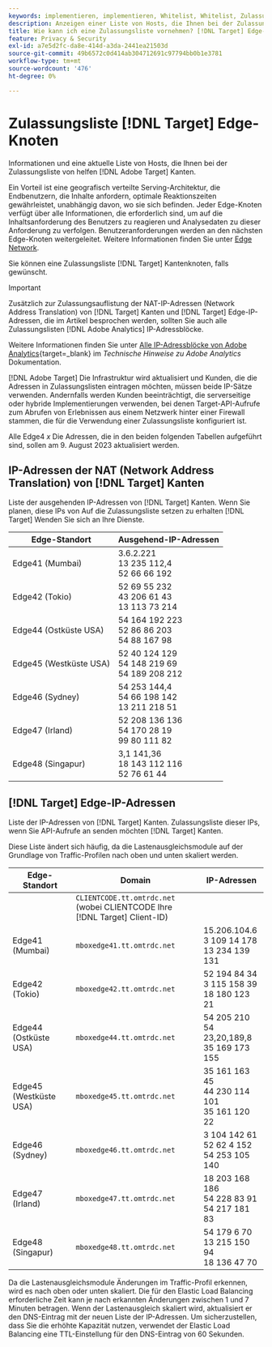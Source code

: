 ```yaml
---
keywords: implementieren, implementieren, Whitelist, Whitelist, Zulassungsliste, Zulassungsliste, Edge, Edges, 9 USD
description: Anzeigen einer Liste von Hosts, die Ihnen bei der Zulassungsliste des  helfen [!DNL Adobe Target] Edges (geografisch verteilte Serving-Knoten, die optimale Reaktionszeiten für Endbenutzer gewährleisten).
title: Wie kann ich eine Zulassungsliste vornehmen? [!DNL Target] Edge-Knoten?
feature: Privacy & Security
exl-id: a7e5d2fc-da8e-414d-a3da-2441ea21503d
source-git-commit: 49b6572c0d414ab304712691c97794bb0b1e3781
workflow-type: tm+mt
source-wordcount: '476'
ht-degree: 0%

---
```


# Zulassungsliste [!DNL Target] Edge-Knoten

Informationen und eine aktuelle Liste von Hosts, die Ihnen bei der Zulassungsliste von helfen [!DNL Adobe Target] Kanten.

Ein Vorteil ist eine geografisch verteilte Serving-Architektur, die Endbenutzern, die Inhalte anfordern, optimale Reaktionszeiten gewährleistet, unabhängig davon, wo sie sich befinden. Jeder Edge-Knoten verfügt über alle Informationen, die erforderlich sind, um auf die Inhaltsanforderung des Benutzers zu reagieren und Analysedaten zu dieser Anforderung zu verfolgen. Benutzeranforderungen werden an den nächsten Edge-Knoten weitergeleitet. Weitere Informationen finden Sie unter [Edge Network](https://experienceleague.adobe.com/docs/target/using/introduction/how-target-works.html#concept_0AE2ED8E9DE64288A8B30FCBF1040934).

Sie können eine Zulassungsliste [!DNL Target] Kantenknoten, falls gewünscht.

>[!IMPORTANT]
>
>Zusätzlich zur Zulassungsauflistung der NAT-IP-Adressen (Network Address Translation) von [!DNL Target] Kanten und [!DNL Target] Edge-IP-Adressen, die im Artikel besprochen werden, sollten Sie auch alle Zulassungslisten [!DNL Adobe Analytics] IP-Adressblöcke.
>
>Weitere Informationen finden Sie unter [Alle IP-Adressblöcke von Adobe Analytics](https://experienceleague.adobe.com/docs/analytics/technotes/ip-addresses.html?lang=en#all-adobe-analytics-ip-address-blocks){target=_blank} im *Technische Hinweise zu Adobe Analytics* Dokumentation.
>
>[!DNL Adobe Target] Die Infrastruktur wird aktualisiert und Kunden, die die Adressen in Zulassungslisten eintragen möchten, müssen beide IP-Sätze verwenden. Andernfalls werden Kunden beeinträchtigt, die serverseitige oder hybride Implementierungen verwenden, bei denen Target-API-Aufrufe zum Abrufen von Erlebnissen aus einem Netzwerk hinter einer Firewall stammen, die für die Verwendung einer Zulassungsliste konfiguriert ist.
>
>Alle Edge4 *x* Die Adressen, die in den beiden folgenden Tabellen aufgeführt sind, sollen am 9. August 2023 aktualisiert werden.

## IP-Adressen der NAT (Network Address Translation) von [!DNL Target] Kanten

Liste der ausgehenden IP-Adressen von [!DNL Target] Kanten. Wenn Sie planen, diese IPs von Auf die Zulassungsliste setzen zu erhalten [!DNL Target] Wenden Sie sich an Ihre Dienste.

| Edge-Standort | Ausgehend-IP-Adressen |
| --- | --- |
| Edge41 (Mumbai) | 3.6.2.221<br />13 235 112,4 <br />52 66 66 192 |
| Edge42 (Tokio) | 52 69 55 232<br />43 206 61 43 <br />13 113 73 214 |
| Edge44 (Ostküste USA) | 54 164 192 223<br />52 86 86 203 <br />54 88 167 98 |
| Edge45 (Westküste USA) | 52 40 124 129<br />54 148 219 69 <br />54 189 208 212 |
| Edge46 (Sydney) | 54 253 144,4<br />54 66 198 142 <br />13 211 218 51 |
| Edge47 (Irland) | 52 208 136 136<br />54 170 28 19 <br />99 80 111 82 |
| Edge48 (Singapur) | 3,1 141,36<br />18 143 112 116 <br />52 76 61 44 |

## [!DNL Target] Edge-IP-Adressen

Liste der IP-Adressen von [!DNL Target] Kanten. Zulassungsliste dieser IPs, wenn Sie API-Aufrufe an senden möchten [!DNL Target] Kanten.

Diese Liste ändert sich häufig, da die Lastenausgleichsmodule auf der Grundlage von Traffic-Profilen nach oben und unten skaliert werden.

| Edge-Standort | Domain | IP-Adressen |
| --- | --- | --- |
|  | `CLIENTCODE.tt.omtrdc.net`<br />(wobei CLIENTCODE Ihre [!DNL Target] Client-ID) |  |
| Edge41 (Mumbai) | `mboxedge41.tt.omtrdc.net` | 15.206.104.6<br />3 109 14 178 <br />13 234 139 131 |
| Edge42 (Tokio) | `mboxedge42.tt.omtrdc.net` | 52 194 84 34<br />3 115 158 39 <br />18 180 123 21 |
| Edge44 (Ostküste USA) | `mboxedge44.tt.omtrdc.net` | 54 205 210 54<br />23,20,189,8 <br />35 169 173 155 |
| Edge45 (Westküste USA) | `mboxedge45.tt.omtrdc.net` | 35 161 163 45<br />44 230 114 101 <br />35 161 120 22 |
| Edge46 (Sydney) | `mboxedge46.tt.omtrdc.net` | 3 104 142 61<br />52 62 4 152 <br />54 253 105 140 |
| Edge47 (Irland) | `mboxedge47.tt.omtrdc.net` | 18 203 168 186<br />54 228 83 91 <br />54 217 181 83 |
| Edge48 (Singapur) | `mboxedge48.tt.omtrdc.net` | 54 179 6 70<br />13 215 150 94 <br />18 136 47 70 |

Da die Lastenausgleichsmodule Änderungen im Traffic-Profil erkennen, wird es nach oben oder unten skaliert. Die für den Elastic Load Balancing erforderliche Zeit kann je nach erkannten Änderungen zwischen 1 und 7 Minuten betragen. Wenn der Lastenausgleich skaliert wird, aktualisiert er den DNS-Eintrag mit der neuen Liste der IP-Adressen. Um sicherzustellen, dass Sie die erhöhte Kapazität nutzen, verwendet der Elastic Load Balancing eine TTL-Einstellung für den DNS-Eintrag von 60 Sekunden.
